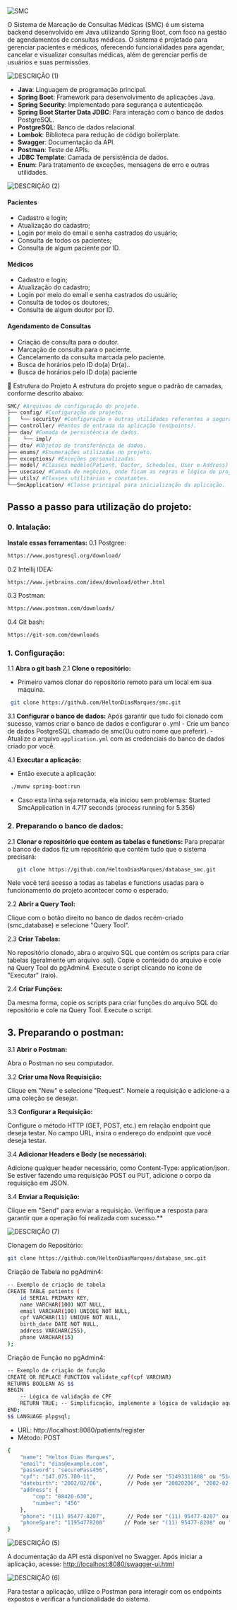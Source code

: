 ![SMC](https://github.com/user-attachments/assets/6a196111-80da-4acd-b688-71fa42181002)

O Sistema de Marcação de Consultas Médicas (SMC) é um sistema backend desenvolvido em Java utilizando Spring Boot, com foco na gestão de agendamentos de consultas médicas. O sistema é projetado para gerenciar pacientes e médicos, oferecendo funcionalidades para agendar, cancelar e visualizar consultas médicas, além de gerenciar perfis de usuários e suas permissões.

![DESCRIÇÃO (1)](https://github.com/user-attachments/assets/b870dfd5-7a9c-42af-8947-eab6b33fce59)

- **Java**: Linguagem de programação principal.
- **Spring Boot**: Framework para desenvolvimento de aplicações Java.
- **Spring Security**: Implementado para segurança e autenticação.
- **Spring Boot Starter Data JDBC**: Para interação com o banco de dados PostgreSQL.
- **PostgreSQL**: Banco de dados relacional.
- **Lombok**: Biblioteca para redução de código boilerplate.
- **Swagger**: Documentação da API.
- **Postman**: Teste de APIs.
- **JDBC Template**: Camada de persistência de dados.
- **Enum**: Para tratamento de exceções, mensagens de erro e outras utilidades.

![DESCRIÇÃO (2)](https://github.com/user-attachments/assets/75cddd7b-711e-420b-b0ef-a8b1b45b14a1)

#### Pacientes

- Cadastro e login;
- Atualização do cadastro;
- Login por meio do email e senha castrados do usuário;
- Consulta de todos os pacientes;
- Consulta de algum paciente por ID.

#### Médicos

- Cadastro e login;
- Atualização do cadastro;
- Login por meio do email e senha castrados do usuário;
- Consulta de todos os doutores;
- Consulta de algum doutor por ID.

#### Agendamento de Consultas

- Criação de consulta para o doutor.
- Marcação de consulta para o paciente.
- Cancelamento da consulta marcada pelo paciente.
- Busca de horários pelo ID do(a) Dr(a)..
- Busca de horários pelo ID do(a) paciente

📁 Estrutura do Projeto
A estrutura do projeto segue o padrão de camadas, conforme descrito abaixo:
```bash
SMC/ #Arquivos de configuração do projeto.
├── config/ #Configuração do projeto.
|   └── security/ #Configuração e outras utilidades referentes a segurança.
├── controller/ #Pontos de entrada da aplicação (endpoints).
├── dao/ #Camada de persistência de dados.
|    └── impl/
├── dto/ #Objetos de transferência de dados.
├── enums/ #Enumerações utilizadas no projeto.
├── exceptions/ #Exceções personalizadas.
├── model/ #Classes modelo(Patient, Doctor, Schedules, User e Address)
├── usecase/ #Camada de negócios, onde ficam as regras e lógica do projeto.
├── utils/ #Classes utilitárias e constantes.
└──SmcApplication/ #Classe principal para inicialização da aplicação.
```
## Passo a passo para utilização do projeto:
### 0. Intalação:
**Instale essas ferramentas:**
0.1 Postgree: 
```bash
https://www.postgresql.org/download/
```
0.2 Intellij IDEA: 
```bash
https://www.jetbrains.com/idea/download/other.html
```
0.3 Postman: 
```bash
https://www.postman.com/downloads/
```
0.4 Git bash:
```bash
https://git-scm.com/downloads
```
### 1. Configuração:
1.1 **Abra o git bash**
2.1 **Clone o repositório:**
   - Primeiro vamos clonar do repositório remoto para um local em sua máquina.
   ```bash
    git clone https://github.com/HeltonDiasMarques/smc.git
   ```

3.1 **Configurar o banco de dados:**
    Após garantir que tudo foi clonado com sucesso, vamos criar o banco de dados e configurar o .yml
    - Crie um banco de dados PostgreSQL chamado de smc(Ou outro nome que preferir).
    - Atualize o arquivo `application.yml` com as credenciais do banco de dados criado por você.

4.1 **Executar a aplicação:**
   - Então execute a aplicação:
   ```bash
    ./mvnw spring-boot:run
   ```
   - Caso esta linha seja retornada, ela iniciou sem problemas: Started SmcApplication in 4.717 seconds (process running for 5.356)
     
### 2. Preparando o banco de dados:
2.1 **Clonar o repositório que contem as tabelas e functions:**
   Para preparar o banco de dados fiz um repositório que contém tudo que o sistema precisará:
   ```bash
      git clone https://github.com/HeltonDiasMarques/database_smc.git
   ```
Nele você terá acesso a todas as tabelas e functions  usadas para o funcionamento do projeto acontecer como o esperado.

2.2 **Abrir a Query Tool:**

Clique com o botão direito no banco de dados recém-criado (smc_database) e selecione "Query Tool".

2.3 **Criar Tabelas:**

No repositório clonado, abra o arquivo SQL que contém os scripts para criar tabelas (geralmente um arquivo .sql).
Copie o conteúdo do arquivo e cole na Query Tool do pgAdmin4.
Execute o script clicando no ícone de "Executar" (raio).

2.4 **Criar Funções:**

Da mesma forma, copie os scripts para criar funções do arquivo SQL do repositório e cole na Query Tool.
Execute o script.

## 3. Preparando o postman:
3.1 **Abrir o Postman:**

Abra o Postman no seu computador.

3.2 **Criar uma Nova Requisição:**

Clique em "New" e selecione "Request".
Nomeie a requisição e adicione-a a uma coleção se desejar.

3.3 **Configurar a Requisição:**

Configure o método HTTP (GET, POST, etc.) em relação endpoint que deseja testar.
No campo URL, insira o endereço do endpoint que você deseja testar.

3.4 **Adicionar Headers e Body (se necessário):**

Adicione qualquer header necessário, como Content-Type: application/json.
Se estiver fazendo uma requisição POST ou PUT, adicione o corpo da requisição em JSON.

3.4 **Enviar a Requisição:**

Clique em "Send" para enviar a requisição.
Verifique a resposta para garantir que a operação foi realizada com sucesso.**

![DESCRIÇÃO (7)](https://github.com/user-attachments/assets/69c15762-1868-42d2-a4e7-e3e5c88621eb)

Clonagem do Repositório:
```bash
git clone https://github.com/HeltonDiasMarques/database_smc.git
```
Criação de Tabela no pgAdmin4:
```bash
-- Exemplo de criação de tabela
CREATE TABLE patients (
    id SERIAL PRIMARY KEY,
    name VARCHAR(100) NOT NULL,
    email VARCHAR(100) UNIQUE NOT NULL,
    cpf VARCHAR(11) UNIQUE NOT NULL,
    birth_date DATE NOT NULL,
    address VARCHAR(255),
    phone VARCHAR(15)
);
```
Criação de Função no pgAdmin4:
```bash
-- Exemplo de criação de função
CREATE OR REPLACE FUNCTION validate_cpf(cpf VARCHAR)
RETURNS BOOLEAN AS $$
BEGIN
    -- Lógica de validação de CPF
    RETURN TRUE; -- Simplificação, implemente a lógica de validação aqui
END;
$$ LANGUAGE plpgsql;
```
- URL: http://localhost:8080/patients/register
- Método: POST
```bash
{
    "name": "Helton Dias Marques",
    "email": "dias@example.com",
    "password": "securePass456",
    "cpf": "147.075.700-11",          // Pode ser "51493311808" ou "514.933.118-08"
    "datebirth": "2002/02/06",        // Pode ser "20020206", "2002-02-06" ou "2002/02/06"
    "address": {
        "cep": "08420-630",
        "number": "456"
    },
    "phone": "(11) 95477-8207",       // Pode ser "(11) 95477-8207" ou "11954778207"
    "phoneSpare": "11954778208"      // Pode ser "(11) 95477-8208" ou "11954778208"
}
```
![DESCRIÇÃO (5)](https://github.com/user-attachments/assets/bb13c689-0362-4e18-95cb-35ec88745869)

A documentação da API está disponível no Swagger. Após iniciar a aplicação, acesse:
[http://localhost:8080/swagger-ui.html](http://localhost:8080/swagger-ui.html)

![DESCRIÇÃO (6)](https://github.com/user-attachments/assets/68d676c5-23ba-4418-9be9-e7b47207bda7)

Para testar a aplicação, utilize o Postman para interagir com os endpoints expostos e verificar a funcionalidade do sistema.


